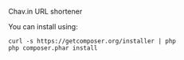 Chav.in URL shortener

You can install using:

```
curl -s https://getcomposer.org/installer | php
php composer.phar install
```
